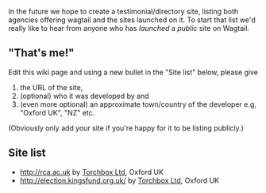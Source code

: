In the future we hope to create a testimonial/directory site, listing both agencies offering wagtail and the sites launched on it. To start that list we'd really like to hear from anyone who has *launched* a *public* site on Wagtail.

## "That's me!"

Edit this wiki page and using a new bullet in the "Site list" below, please give

1. the URL of the site, 
2. (optional) who it was developed by and 
3. (even more optional) an approximate town/country of the developer e.g, "Oxford UK", "NZ" etc.

(Obviously only add your site if you're happy for it to be listing publicly.)

## Site list

* http://rca.ac.uk by [Torchbox Ltd](http://torchbox.com), Oxford UK
* http://election.kingsfund.org.uk/ by [Torchbox Ltd](http://torchbox.com), Oxford UK